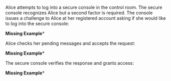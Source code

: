 
Alice attempts to log into a secure console in the control room. The secure console recognizes 
Alice but a second factor is required. The console issues a challenge to Alice at her
registered account asking if she would like to log into the secure console:

**Missing Example***

Alice checks her pending messages and accepts the request:

**Missing Example***

The secure console verifies the response and grants access:

**Missing Example***

